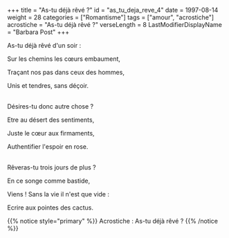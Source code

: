 +++
title = "As-tu déjà rêvé ?"
id = "as_tu_deja_reve_4"
date = 1997-08-14
weight = 28
categories = ["Romantisme"]
tags = ["amour", "acrostiche"]
acrostiche = "As-tu déjà rêvé ?"
verseLength = 8
LastModifierDisplayName = "Barbara Post"
+++

As-tu déjà rêvé d'un soir :

Sur les chemins les cœurs embaument,

Traçant nos pas dans ceux des hommes,

Unis et tendres, sans déçoir.

 \
Désires-tu donc autre chose ?

Etre au désert des sentiments,

Juste le cœur aux firmaments,

Authentifier l'espoir en rose.

 \
Rêveras-tu trois jours de plus ?

En ce songe comme bastide,

Viens ! Sans la vie il n'est que vide :

Ecrire aux pointes des cactus.

{{% notice style="primary" %}}
Acrostiche : As-tu déjà rêvé ?
{{% /notice %}}
